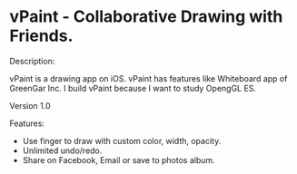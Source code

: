 vPaint - Collaborative Drawing with Friends.
================

Description:

   vPaint is a drawing app on iOS. vPaint has features like Whiteboard app of GreenGar Inc. I build vPaint
because I want to study OpengGL ES. 

Version 1.0

Features:

- Use finger to draw with custom color, width, opacity.
- Unlimited undo/redo. 
- Share on Facebook, Email or save to photos album.

